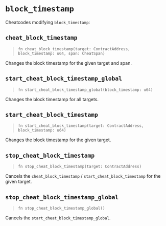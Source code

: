 # `block_timestamp`

Cheatcodes modifying `block_timestamp`:

## `cheat_block_timestamp`
> `fn cheat_block_timestamp(target: ContractAddress, block_timestamp: u64, span: CheatSpan)`

Changes the block timestamp for the given target and span.

## `start_cheat_block_timestamp_global`
> `fn start_cheat_block_timestamp_global(block_timestamp: u64)`

Changes the block timestamp for all targets.

## `start_cheat_block_timestamp`
> `fn start_cheat_block_timestamp(target: ContractAddress, block_timestamp: u64)`

Changes the block timestamp for the given target.

## `stop_cheat_block_timestamp`
> `fn stop_cheat_block_timestamp(target: ContractAddress)`

Cancels the `cheat_block_timestamp` / `start_cheat_block_timestamp` for the given target.

## `stop_cheat_block_timestamp_global`
> `fn stop_cheat_block_timestamp_global()`

Cancels the `start_cheat_block_timestamp_global`.
